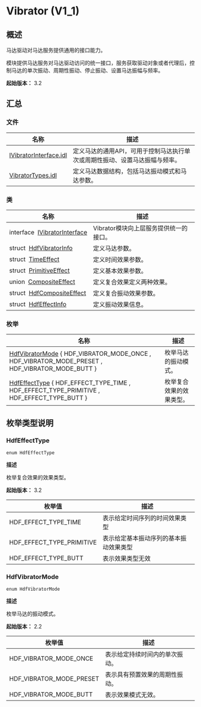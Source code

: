 # Vibrator (V1_1)


## 概述

马达驱动对马达服务提供通用的接口能力。

模块提供马达服务对马达驱动访问的统一接口，服务获取驱动对象或者代理后，控制马达的单次振动、周期性振动、停止振动、设置马达振幅与频率。

**起始版本：** 3.2


## 汇总


### 文件

| 名称 | 描述 | 
| -------- | -------- |
| [IVibratorInterface.idl](_i_vibrator_interface_8idl_v11.md) | 定义马达的通用API，可用于控制马达执行单次或周期性振动、设置马达振幅与频率。 | 
| [VibratorTypes.idl](_vibrator_types_8idl_v11.md) | 定义马达数据结构，包括马达振动模式和马达参数。 | 


### 类

| 名称 | 描述 | 
| -------- | -------- |
| interface&nbsp;&nbsp;[IVibratorInterface](interface_i_vibrator_interface_v11.md) | Vibrator模块向上层服务提供统一的接口。 | 
| struct&nbsp;&nbsp;[HdfVibratorInfo](_hdf_vibrator_info_v11.md) | 定义马达参数。 | 
| struct&nbsp;&nbsp;[TimeEffect](_time_effect_v11.md) | 定义时间效果参数。 | 
| struct&nbsp;&nbsp;[PrimitiveEffect](_primitive_effect_v11.md) | 定义基本效果参数。 | 
| union&nbsp;&nbsp;[CompositeEffect](union_composite_effect_v11.md) | 定义复合效果定义两种效果。 | 
| struct&nbsp;&nbsp;[HdfCompositeEffect](_hdf_composite_effect_v11.md) | 定义复合振动效果参数。 | 
| struct&nbsp;&nbsp;[HdfEffectInfo](_hdf_effect_info_v11.md) | 定义振动效果信息。 | 


### 枚举

| 名称 | 描述 | 
| -------- | -------- |
| [HdfVibratorMode](#hdfvibratormode) { HDF_VIBRATOR_MODE_ONCE , HDF_VIBRATOR_MODE_PRESET , HDF_VIBRATOR_MODE_BUTT } | 枚举马达的振动模式。 | 
| [HdfEffectType](#hdfeffecttype) { HDF_EFFECT_TYPE_TIME , HDF_EFFECT_TYPE_PRIMITIVE , HDF_EFFECT_TYPE_BUTT } | 枚举复合效果的效果类型。 | 


## 枚举类型说明


### HdfEffectType

```
enum HdfEffectType
```

**描述**


枚举复合效果的效果类型。

**起始版本：** 3.2

| 枚举值 | 描述 | 
| -------- | -------- |
| HDF_EFFECT_TYPE_TIME | 表示给定时间序列的时间效果类型 | 
| HDF_EFFECT_TYPE_PRIMITIVE | 表示给定基本振动序列的基本振动效果类型 | 
| HDF_EFFECT_TYPE_BUTT | 表示效果类型无效 | 


### HdfVibratorMode

```
enum HdfVibratorMode
```

**描述**


枚举马达的振动模式。

**起始版本：** 2.2

| 枚举值 | 描述 | 
| -------- | -------- |
| HDF_VIBRATOR_MODE_ONCE | 表示给定持续时间内的单次振动。 | 
| HDF_VIBRATOR_MODE_PRESET | 表示具有预置效果的周期性振动。 | 
| HDF_VIBRATOR_MODE_BUTT | 表示效果模式无效。 | 
